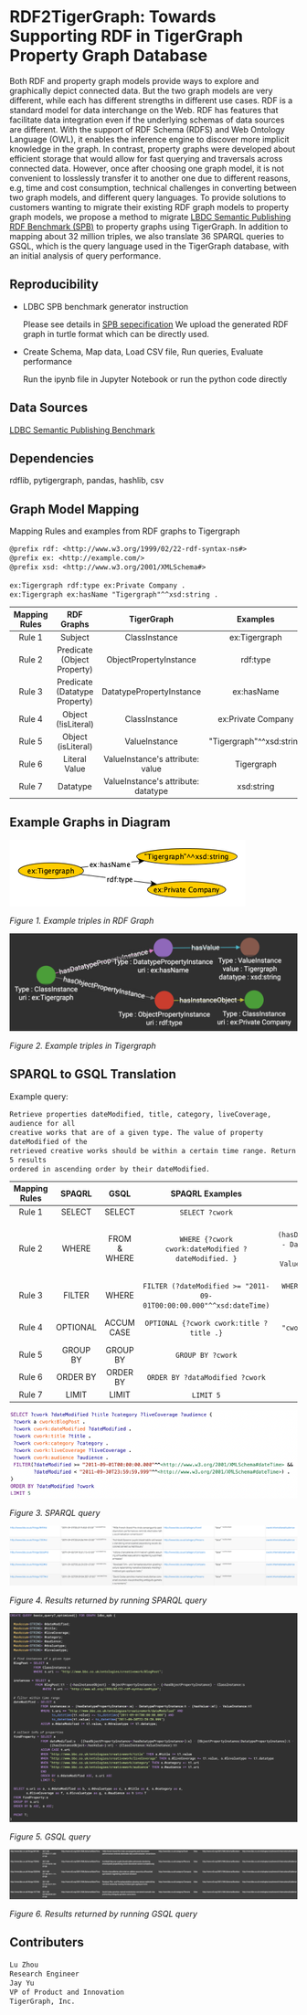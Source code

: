 # RDF2TigerGraph: Towards Supporting RDF in TigerGraph Property Graph Database
Both RDF and property graph models provide ways to explore and graphically depict connected data. But the two graph models are very different, while each has different strengths in different use cases. RDF is a standard model for data interchange on the Web. RDF has features that facilitate data integration even if the underlying schemas of data sources are different. With the support of RDF Schema (RDFS) and Web Ontology Language (OWL), it enables the inference engine to discover more implicit knowledge in the graph. In contrast, property graphs were developed about efficient storage that would allow for fast querying and traversals across connected data. However, once after choosing one graph model, it is not convenient to losslessly transfer it to another one due to different reasons, e.g, time and cost consumption, technical challenges in converting between two graph models, and different query languages. To provide solutions to customers wanting to migrate their existing RDF graph models to property graph models, we propose a method to migrate [LBDC Semantic Publishing RDF Benchmark (SPB)](https://ldbcouncil.org/benchmarks/spb/) to property graphs using TigerGraph. In addition to mapping about 32 million triples, we also translate 36 SPARQL queries to GSQL, which is the query language used in the TigerGraph database, with an initial analysis of query performance.

## Reproducibility
* LDBC SPB benchmark generator instruction

	Please see details in [SPB sepecification](https://ldbcouncil.org/benchmarks/spb/ldbc-spb-v2.0-specification.pdf)
	We upload the generated RDF graph in turtle format which can be directly used. 

* Create Schema, Map data, Load CSV file, Run queries, Evaluate performance

	Run the ipynb file in Jupyter Notebook or run the python code directly 

## Data Sources
[LDBC Semantic Publishing Benchmark](https://ldbcouncil.org/benchmarks/spb/)

## Dependencies
rdflib, pytigergraph, pandas, hashlib, csv

## Graph Model Mapping
Mapping Rules and examples from RDF graphs to Tigergraph
```
@prefix rdf: <http://www.w3.org/1999/02/22-rdf-syntax-ns#> 
@prefix ex: <http://example.com/> 
@prefix xsd: <http://www.w3.org/2001/XMLSchema#>

ex:Tigergraph rdf:type ex:Private Company .
ex:Tigergraph ex:hasName "Tigergraph"^^xsd:string .
```
| Mapping Rules | RDF Graphs | TigerGraph | Examples |
|:---:|:---:|:---:|:---:|
| Rule 1 | Subject | ClassInstance | ex:Tigergraph |
| Rule 2 | Predicate (Object Property) | ObjectPropertyInstance | rdf:type |
| Rule 3 | Predicate (Datatype Property) | DatatypePropertyInstance | ex:hasName |
| Rule 4 | Object (!isLiteral) | ClassInstance | ex:Private Company |
| Rule 5 | Object (isLiteral) | ValueInstance | "Tigergraph"^^xsd:string |
| Rule 6 | Literal Value | ValueInstance's attribute: value | Tigergraph |
| Rule 7 | Datatype | ValueInstance's attribute: datatype | xsd:string |

## Example Graphs in Diagram

![Schema Diagram in RDF graphs](./screenshots/rdfgraph.png)

*Figure 1. Example triples in RDF Graph*

![Schema Diagram in TigerGraph](./screenshots/tigergraph.png)

*Figure 2. Example triples in Tigergraph*

## SPARQL to GSQL Translation
Example query:
```
Retrieve properties dateModified, title, category, liveCoverage, audience for all 
creative works that are of a given type. The value of property dateModified of the 
retrieved creative works should be within a certain time range. Return 5 results 
ordered in ascending order by their dateModified.
```

| Mapping Rules | SPAQRL | GSQL | SPAQRL Examples | GSQL Examples |
|:---:|:---:|:---:|:---:|:---:|
| Rule 1 | SELECT | SELECT | ```SELECT ?cwork``` | ```SELECT s.uri as a``` |
| Rule 2 | WHERE | FROM & WHERE | ```WHERE {?cwork cwork:dateModified ?dateModified. }```  | ```FROM ClassInstance:s - (hasDatatypePropertyInstance>:e) - DatatypePropertyInstance:t - (hasValue>:e1) - ValueInstance:t1 WHERE t.uri == "cwork:dateModified"``` |
| Rule 3 | FILTER | WHERE | ```FILTER (?dateModified >= "2011-09-01T00:00:00.000"^^xsd:dateTime)``` | ```WHERE to_datetime(t1.value) >= to_datetime("2011-09-01T00:00:00.000")``` |
| Rule 4 | OPTIONAL | ACCUM CASE | ```OPTIONAL {?cwork cwork:title ?title .}``` | ```ACCUM CASE t.uri WHEN "cwork:title" THEN s.@title += t1.value``` |
| Rule 5 | GROUP BY| GROUP BY | ```GROUP BY ?cwork``` | ```GROUP BY s.uri``` |
| Rule 6 | ORDER BY | ORDER BY| ```ORDER BY ?dataModified ?cwork``` | ```ORDER BY b ASC, a ASC``` |
| Rule 7 | LIMIT | LIMIT | ```LIMIT 5``` | ```LIMIT 5``` |

![SPARQL](./screenshots/sparql.png)

*Figure 3. SPARQL query*

![SPARQL results](./screenshots/sparql_result.png)

*Figure 4. Results returned by running SPARQL query*

![GSQL](./screenshots/gsql.png)

*Figure 5. GSQL query*

![GSQL results](./screenshots/gsql_result.png)

*Figure 6. Results returned by running GSQL query*

## Contributers
```
Lu Zhou
Research Engineer
Jay Yu 
VP of Product and Innovation
TigerGraph, Inc.
```
